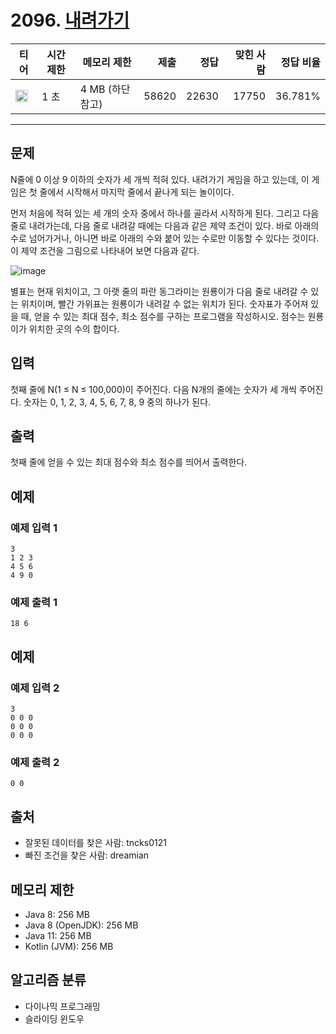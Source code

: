 # 2096. [내려가기](https://www.acmicpc.net/problem/2096)

| 티어 | 시간 제한 | 메모리 제한 | 제출 | 정답 | 맞힌 사람 | 정답 비율 |
|---|---|---|---:|---:|---:|---:|
| <img src="https://static.solved.ac/tier_small/11.svg" width="20px" /> | 1 초 | 4 MB (하단 참고) | 58620 | 22630 | 17750 | 36.781% |

---

## 문제

N줄에 0 이상 9 이하의 숫자가 세 개씩 적혀 있다. 내려가기 게임을 하고 있는데, 이 게임은 첫 줄에서 시작해서 마지막 줄에서 끝나게 되는 놀이이다.

먼저 처음에 적혀 있는 세 개의 숫자 중에서 하나를 골라서 시작하게 된다. 그리고 다음 줄로 내려가는데, 다음 줄로 내려갈 때에는 다음과 같은 제약 조건이 있다. 바로 아래의 수로 넘어가거나, 아니면 바로 아래의 수와 붙어 있는 수로만 이동할 수 있다는 것이다. 이 제약 조건을 그림으로 나타내어 보면 다음과 같다.

![image](https://www.acmicpc.net/JudgeOnline/upload/201007/down.png)

별표는 현재 위치이고, 그 아랫 줄의 파란 동그라미는 원룡이가 다음 줄로 내려갈 수 있는 위치이며, 빨간 가위표는 원룡이가 내려갈 수 없는 위치가 된다. 숫자표가 주어져 있을 때, 얻을 수 있는 최대 점수, 최소 점수를 구하는 프로그램을 작성하시오. 점수는 원룡이가 위치한 곳의 수의 합이다.

## 입력

첫째 줄에 N(1 ≤ N ≤ 100,000)이 주어진다. 다음 N개의 줄에는 숫자가 세 개씩 주어진다. 숫자는 0, 1, 2, 3, 4, 5, 6, 7, 8, 9 중의 하나가 된다.

## 출력

첫째 줄에 얻을 수 있는 최대 점수와 최소 점수를 띄어서 출력한다.

## 예제

### 예제 입력 1

```
3
1 2 3
4 5 6
4 9 0
```

### 예제 출력 1

```
18 6
```

## 예제

### 예제 입력 2

```
3
0 0 0
0 0 0
0 0 0
```

### 예제 출력 2

```
0 0
```

## 출처

- 잘못된 데이터를 찾은 사람: tncks0121
- 빠진 조건을 찾은 사람: dreamian

## 메모리 제한

- Java 8: 256 MB
- Java 8 (OpenJDK): 256 MB
- Java 11: 256 MB
- Kotlin (JVM): 256 MB

## 알고리즘 분류

- 다이나믹 프로그래밍
- 슬라이딩 윈도우

